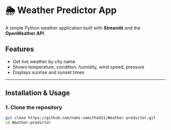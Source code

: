 # 🌦 Weather Predictor App

A simple Python weather application built with **Streamlit** and the **OpenWeather API**.

## Features
- Get live weather by city name
- Shows temperature, condition, humidity, wind speed, pressure
- Displays sunrise and sunset times

---

## Installation & Usage

### 1. Clone the repository
```bash
git clone https://github.com/nami-namitha921/Weather-predictor.git
cd Weather-predictor
